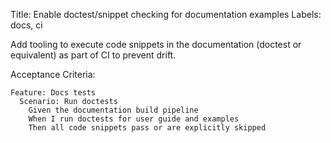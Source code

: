 Title: Enable doctest/snippet checking for documentation examples
Labels: docs, ci

Add tooling to execute code snippets in the documentation (doctest or equivalent) as part of CI to prevent drift.

Acceptance Criteria:
```gherkin
Feature: Docs tests
  Scenario: Run doctests
    Given the documentation build pipeline
    When I run doctests for user guide and examples
    Then all code snippets pass or are explicitly skipped
```